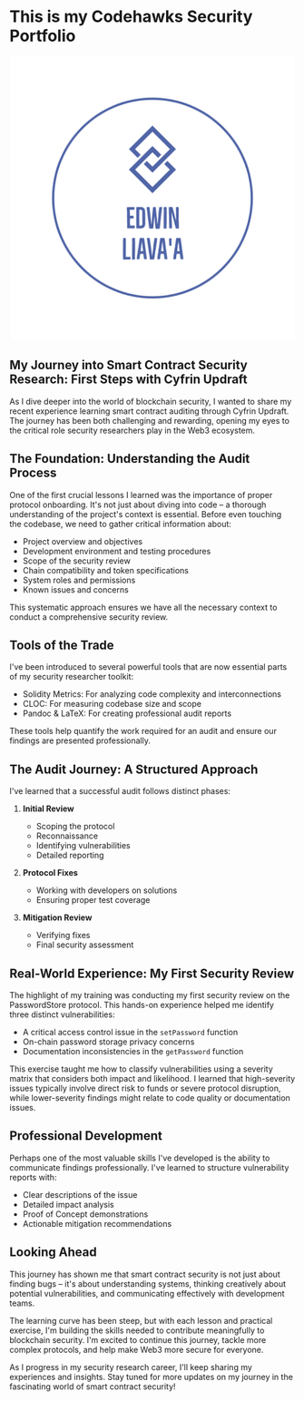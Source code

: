 # This is my Codehawks Security Portfolio
<p align="center">
 <img width="500" src="https://github.com/EdwinLiavaa/codehawks-security-portfolio/blob/main/logo.png">
</p>

## My Journey into Smart Contract Security Research: First Steps with Cyfrin Updraft

As I dive deeper into the world of blockchain security, I wanted to share my recent experience learning smart contract auditing through Cyfrin Updraft. The journey has been both challenging and rewarding, opening my eyes to the critical role security researchers play in the Web3 ecosystem.

## The Foundation: Understanding the Audit Process

One of the first crucial lessons I learned was the importance of proper protocol onboarding. It's not just about diving into code – a thorough understanding of the project's context is essential. Before even touching the codebase, we need to gather critical information about:

- Project overview and objectives
- Development environment and testing procedures
- Scope of the security review
- Chain compatibility and token specifications
- System roles and permissions
- Known issues and concerns

This systematic approach ensures we have all the necessary context to conduct a comprehensive security review.

## Tools of the Trade

I've been introduced to several powerful tools that are now essential parts of my security researcher toolkit:

- Solidity Metrics: For analyzing code complexity and interconnections
- CLOC: For measuring codebase size and scope
- Pandoc & LaTeX: For creating professional audit reports

These tools help quantify the work required for an audit and ensure our findings are presented professionally.

## The Audit Journey: A Structured Approach

I've learned that a successful audit follows distinct phases:

1. **Initial Review**
   - Scoping the protocol
   - Reconnaissance
   - Identifying vulnerabilities
   - Detailed reporting

2. **Protocol Fixes**
   - Working with developers on solutions
   - Ensuring proper test coverage

3. **Mitigation Review**
   - Verifying fixes
   - Final security assessment

## Real-World Experience: My First Security Review

The highlight of my training was conducting my first security review on the PasswordStore protocol. This hands-on experience helped me identify three distinct vulnerabilities:

- A critical access control issue in the `setPassword` function
- On-chain password storage privacy concerns
- Documentation inconsistencies in the `getPassword` function

This exercise taught me how to classify vulnerabilities using a severity matrix that considers both impact and likelihood. I learned that high-severity issues typically involve direct risk to funds or severe protocol disruption, while lower-severity findings might relate to code quality or documentation issues.

## Professional Development

Perhaps one of the most valuable skills I've developed is the ability to communicate findings professionally. I've learned to structure vulnerability reports with:

- Clear descriptions of the issue
- Detailed impact analysis
- Proof of Concept demonstrations
- Actionable mitigation recommendations

## Looking Ahead

This journey has shown me that smart contract security is not just about finding bugs – it's about understanding systems, thinking creatively about potential vulnerabilities, and communicating effectively with development teams.

The learning curve has been steep, but with each lesson and practical exercise, I'm building the skills needed to contribute meaningfully to blockchain security. I'm excited to continue this journey, tackle more complex protocols, and help make Web3 more secure for everyone.

As I progress in my security research career, I'll keep sharing my experiences and insights. Stay tuned for more updates on my journey in the fascinating world of smart contract security!

